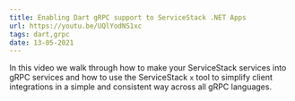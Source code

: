 ```yaml
---
title: Enabling Dart gRPC support to ServiceStack .NET Apps
url: https://youtu.be/UQlYodNS1xc
tags: dart,grpc
date: 13-05-2021
---
```


In this video we walk through how to make your ServiceStack services into gRPC services and how to use the ServiceStack `x` tool 
to simplify client integrations in a simple and consistent way across all gRPC languages.
